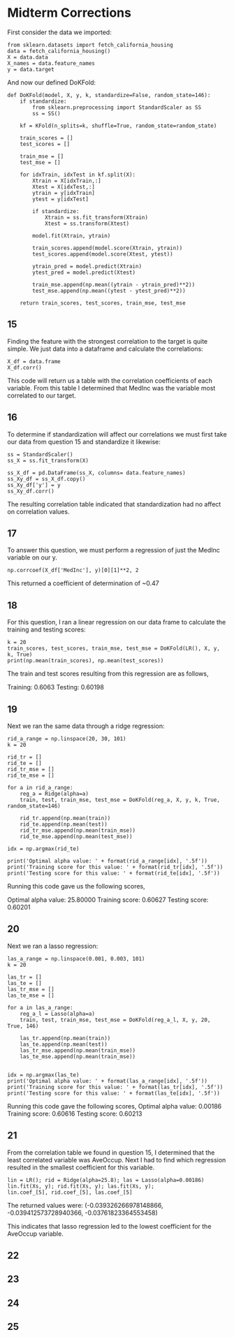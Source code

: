 # Midterm Corrections

First consider the data we imported:
```
from sklearn.datasets import fetch_california_housing
data = fetch_california_housing()
X = data.data
X_names = data.feature_names
y = data.target
```
And now our defined DoKFold:
```
def DoKFold(model, X, y, k, standardize=False, random_state=146):
    if standardize:
        from sklearn.preprocessing import StandardScaler as SS
        ss = SS()

    kf = KFold(n_splits=k, shuffle=True, random_state=random_state)
   
    train_scores = []
    test_scores = []

    train_mse = []
    test_mse = []

    for idxTrain, idxTest in kf.split(X):
        Xtrain = X[idxTrain,:]
        Xtest = X[idxTest,:]
        ytrain = y[idxTrain]
        ytest = y[idxTest]

        if standardize:
            Xtrain = ss.fit_transform(Xtrain)
            Xtest = ss.transform(Xtest)

        model.fit(Xtrain, ytrain)

        train_scores.append(model.score(Xtrain, ytrain))
        test_scores.append(model.score(Xtest, ytest))

        ytrain_pred = model.predict(Xtrain)
        ytest_pred = model.predict(Xtest)

        train_mse.append(np.mean((ytrain - ytrain_pred)**2))
        test_mse.append(np.mean((ytest - ytest_pred)**2))
        
    return train_scores, test_scores, train_mse, test_mse
```


## 15
Finding the feature with the strongest correlation to the target is quite simple. We just data into a dataframe and calculate the correlations:
```
X_df = data.frame
X_df.corr()
```
This code will return us a table with the correlation coefficients of each variable. From this table I determined that MedInc was the variable most correlated to our target.

## 16
To determine if standardization will affect our correlations we must first take our data from question 15 and standardize it likewise:
```
ss = StandardScaler()
ss_X = ss.fit_transform(X)

ss_X_df = pd.DataFrame(ss_X, columns= data.feature_names)
ss_Xy_df = ss_X_df.copy()
ss_Xy_df['y'] = y
ss_Xy_df.corr()
```
The resulting correlation table indicated that standardization had no affect on correlation values.

## 17
To answer this question, we must perform a regression of just the MedInc variable on our y.
```
np.corrcoef(X_df['MedInc'], y)[0][1]**2, 2
```
This returned a coefficient of determination of ~0.47

## 18
For this question, I ran a linear regression on our data frame to calculate the training and testing scores:
```
k = 20
train_scores, test_scores, train_mse, test_mse = DoKFold(LR(), X, y, k, True)
print(np.mean(train_scores), np.mean(test_scores))
```
The train and test scores resulting from this regression are as follows,

Training: 0.6063
Testing: 0.60198

## 19
Next we ran the same data through a ridge regression:
```
rid_a_range = np.linspace(20, 30, 101)
k = 20

rid_tr = []
rid_te = []
rid_tr_mse = []
rid_te_mse = []

for a in rid_a_range:
    reg_a = Ridge(alpha=a)
    train, test, train_mse, test_mse = DoKFold(reg_a, X, y, k, True, random_state=146)

    rid_tr.append(np.mean(train))
    rid_te.append(np.mean(test))
    rid_tr_mse.append(np.mean(train_mse))
    rid_te_mse.append(np.mean(test_mse))
    
idx = np.argmax(rid_te)

print('Optimal alpha value: ' + format(rid_a_range[idx], '.5f'))
print('Training score for this value: ' + format(rid_tr[idx], '.5f'))
print('Testing score for this value: ' + format(rid_te[idx], '.5f'))
```
Running this code gave us the following scores,

Optimal alpha value: 25.80000
Training score: 0.60627
Testing score: 0.60201

## 20
Next we ran a lasso regression:
```
las_a_range = np.linspace(0.001, 0.003, 101)
k = 20

las_tr = []
las_te = []
las_tr_mse = []
las_te_mse = []

for a in las_a_range:
    reg_a_l = Lasso(alpha=a)
    train, test, train_mse, test_mse = DoKFold(reg_a_l, X, y, 20, True, 146)

    las_tr.append(np.mean(train))
    las_te.append(np.mean(test))
    las_tr_mse.append(np.mean(train_mse))
    las_te_mse.append(np.mean(train_mse))


idx = np.argmax(las_te)
print('Optimal alpha value: ' + format(las_a_range[idx], '.5f'))
print('Training score for this value: ' + format(las_tr[idx], '.5f'))
print('Testing score for this value: ' + format(las_te[idx], '.5f'))
```
Running this code gave the following scores,
Optimal alpha value: 0.00186
Training score: 0.60616
Testing score: 0.60213

## 21
From the correlation table we found in question 15, I determined that the least correlated variable was AveOccup. Next I had to find which regression resulted in the smallest coefficient for this variable.
```
lin = LR(); rid = Ridge(alpha=25.8); las = Lasso(alpha=0.00186)
lin.fit(Xs, y); rid.fit(Xs, y); las.fit(Xs, y);
lin.coef_[5], rid.coef_[5], las.coef_[5]
```
The returned values were:
(-0.039326266978148866, -0.039412573728940366, -0.03761823364553458)

This indicates that lasso regression led to the lowest coefficient for the AveOccup variable.

## 22

## 23

## 24

## 25
